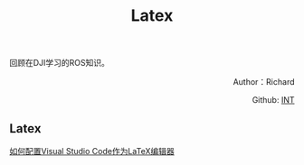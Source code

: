 ﻿---
layout: post
title: Latex
category: latex
tags: [Education, Opioions]
---
回顾在DJI学习的ROS知识。

<p align="right">
Author：Richard 
</p>

<p align="right">
Github:
<a href="https://github.com/CheKaiWei/ARM-Programming/tree/master/int"> INT</a>
</p>

## Latex
[如何配置Visual Studio Code作为LaTeX编辑器](http://www.latexstudio.net/archives/12260.html)